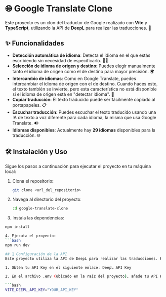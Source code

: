 # 🌐 Google Translate Clone

Este proyecto es un clon del traductor de Google realizado con **Vite** y **TypeScript**, utilizando la API de **DeepL** para realizar las traducciones. 🚀

## ✨ Funcionalidades

- **Detección automática de idioma**: Detecta el idioma en el que estás escribiendo sin necesidad de especificarlo. 🕵️‍♂️
- **Selección de idioma de origen y destino**: Puedes elegir manualmente tanto el idioma de origen como el de destino para mayor precisión. 🌍
- **Intercambio de idiomas**: Como en Google Translate, puedes intercambiar el idioma de origen con el de destino. Cuando haces esto, el texto también se invierte, pero esta característica no está disponible si el idioma de origen está en "detectar idioma". 🔄
- **Copiar traducción**: El texto traducido puede ser fácilmente copiado al portapapeles. 📋
- **Escuchar traducción**: Puedes escuchar el texto traducido usando una IA de texto a voz diferente para cada idioma, la misma que usa Google Translate. 🔊
- **Idiomas disponibles**: Actualmente hay **29 idiomas** disponibles para la traducción. 🌐

## 🛠️ Instalación y Uso

Sigue los pasos a continuación para ejecutar el proyecto en tu máquina local:

1. Clona el repositorio:

   ```bash
   git clone <url_del_repositorio>

2. Navega al directorio del proyecto:

   ```bash
   cd google-translate-clone

3.  Instala las dependencias:

   ```bash
  npm install 

4. Ejecuta el proyecto:
   ```bash
  npm run dev

## 🔑 Configuración de la API
Este proyecto utiliza la API de DeepL para realizar las traducciones. Para que funcione correctamente, debes tener tu propia API key de DeepL.

1. Obtén tu API Key en el siguiente enlace: DeepL API Key

2. En el archivo .env (ubicado en la raíz del proyecto), añade tu API Key de la siguiente manera:

  ```bash
  VITE_DEEPL_API_KEY="YOUR_API_KEY"
